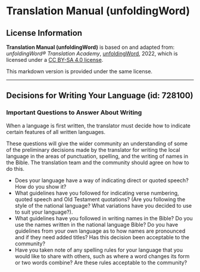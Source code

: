 # Translation Manual (unfoldingWord)

## License Information

**Translation Manual (unfoldingWord)** is based on and adapted from: _unfoldingWord® Translation Academy_, [unfoldingWord](https://unfoldingword.org/utw), 2022, which is licensed under a [CC BY-SA 4.0 license](https://creativecommons.org/licenses/by-sa/4.0/legalcode.en).

This markdown version is provided under the same license.



--------------------------------

## Decisions for Writing Your Language (id: 728100)

### Important Questions to Answer About Writing

When a language is first written, the translator must decide how to indicate certain features of all written languages.

These questions will give the wider community an understanding of some of the preliminary decisions made by the translator for writing the local language in the areas of punctuation, spelling, and the writing of names in the Bible. The translation team and the community should agree on how to do this.

* Does your language have a way of indicating direct or quoted speech? How do you show it?
* What guidelines have you followed for indicating verse numbering, quoted speech and Old Testament quotations? (Are you following the style of the national language? What variations have you decided to use to suit your language?).
* What guidelines have you followed in writing names in the Bible? Do you use the names written in the national language Bible? Do you have guidelines from your own language as to how names are pronounced and if they need added titles? Has this decision been acceptable to the community?
* Have you taken note of any spelling rules for your language that you would like to share with others, such as where a word changes its form or two words combine? Are these rules acceptable to the community?


